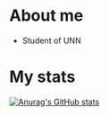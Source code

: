 # About me

* Student of UNN

# My stats
[![Anurag's GitHub stats](https://github-readme-stats.vercel.app/api?kuznetsov-ns=anuraghazra)](https://github.com/anuraghazra/github-readme-stats)

